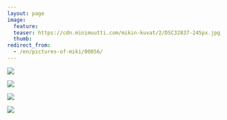 ```yaml
---
layout: page
image:
  feature:
  teaser: https://cdn.minimuutti.com/mikin-kuvat/2/DSC32837-245px.jpg
  thumb:
redirect_from:
  - /en/pictures-of-miki/00056/
---
```


![](https://cdn.minimuutti.com/mikin-kuvat/2/DSC32837-800px.jpg)

![](https://cdn.minimuutti.com/mikin-kuvat/2/DSC32838-800px.jpg)

![](https://cdn.minimuutti.com/mikin-kuvat/2/DSC32844-800px.jpg)

![](https://cdn.minimuutti.com/mikin-kuvat/2/DSC32845-800px.jpg)
